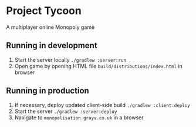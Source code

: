 # Project Tycoon

A multiplayer online Monopoly game

## Running in development

1. Start the server locally ```./gradlew :server:run```
2. Open game by opening HTML file ```build/distributions/index.html``` in browser

## Running in production

1. If necessary, deploy updated client-side build ```./gradlew :client:deploy```
2. Start the server ```./gradlew :server:deploy```
3. Navigate to ```monopolisation.grayv.co.uk``` in a browser
